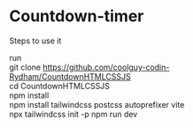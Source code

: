 # Countdown-timer

Steps to use it

run <br>
git clone https://github.com/coolguy-codin-Rydham/CountdownHTMLCSSJS <br>
cd CountdownHTMLCSSJS <br>
npm install <br>
npm install tailwindcss postcss autoprefixer vite <br>
npx tailwindcss init -p
npm run dev <br>

